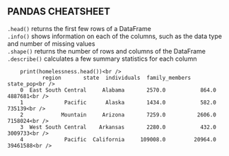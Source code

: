 ## PANDAS CHEATSHEET
`.head()` returns the first few rows of a DataFrame<br />
`.info()` shows information on each of the columns, such as the data type and number of missing values<br />
`.shape()` returns the number of rows and columns of the DataFrame<br />
`.describe()` calculates a few summary statistics for each column<br />

        print(homelessness.head())<br />
               region       state  individuals  family_members  state_pop<br />
        0  East South Central     Alabama       2570.0           864.0    4887681<br />
        1             Pacific      Alaska       1434.0           582.0     735139<br />
        2            Mountain     Arizona       7259.0          2606.0    7158024<br />
        3  West South Central    Arkansas       2280.0           432.0    3009733<br />
        4             Pacific  California     109008.0         20964.0   39461588<br />
